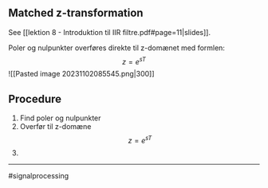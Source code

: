 ## Matched z-transformation
See [[lektion 8 - Introduktion til IIR filtre.pdf#page=11|slides]].

Poler og nulpunkter overføres direkte til z-domænet med formlen:
$$z = e^{sT}$$
![[Pasted image 20231102085545.png|300]]

## Procedure
1. Find poler og nulpunkter
2. Overfør til z-domæne
$$z=e^{sT}$$
3. 

---
#signalprocessing 